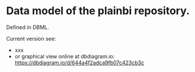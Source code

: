# Data model of the plainbi repository.

Defined in DBML.

Current version see:

- xxx
- or graphical view online at dbdiagram.io: https://dbdiagram.io/d/644a4f2adca9fb07c423cb3c
